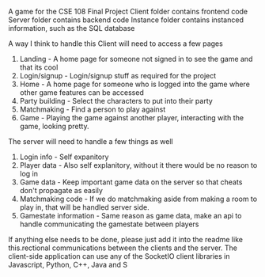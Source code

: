 A game for the CSE 108 Final Project
Client folder contains frontend code
Server folder contains backend code
Instance folder contains instanced information, such as the SQL database

A way I think to handle this
Client will need to access a few pages
1) Landing - A home page for someone not signed in to see the game and that its cool
2) Login/signup - Login/signup stuff as required for the project
3) Home - A home page for someone who is logged into the game where other game features can be accessed
4) Party building - Select the characters to put into their party
5) Matchmaking - Find a person to play against
6) Game - Playing the game against another player, interacting with the game, looking pretty.

The server will need to handle a few things as well
1) Login info - Self expanitory
2) Player data - Also self explanitory, without it there would be no reason to log in
3) Game data - Keep important game data on the server so that cheats don't propagate as easily
4) Matchmaking code - If we do matchmaking aside from making a room to play in, that will be handled server side.
5) Gamestate information - Same reason as game data, make an api to handle communicating the gamestate between players

If anything else needs to be done, please just add it into the readme like this.rectional communications between the clients and the server. The client-side application can use any of the SocketIO client libraries in Javascript, Python, C++, Java and S